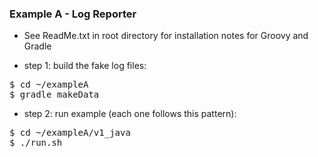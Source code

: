 
### Example A - Log Reporter

* See ReadMe.txt in root directory for installation notes for Groovy and Gradle

* step 1: build the fake log files:

<pre>
$ cd ~/exampleA
$ gradle makeData
</pre>

* step 2: run example (each one follows this pattern):

<pre>
$ cd ~/exampleA/v1_java
$ ./run.sh
</pre>

